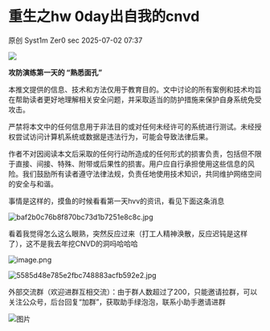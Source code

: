 #  重生之hw 0day出自我的cnvd  
原创 Syst1m  Zer0 sec   2025-07-02 07:37  
  
![](https://mmbiz.qpic.cn/mmbiz_gif/lSfs7HwzmOPCo1kGc4zXkibXgtwOyYI11LQiarcibLiazDfxj8nSwNy7WHma4BfeqQdzvGZ6EicCj3Y9Lrzu1V4Kv0w/640?wx_fmt=gif&from=appmsg "")  
  
**攻防演练第一天的 “熟悉面孔”**  
  
  
本推文提供的信息、技术和方法仅用于教育目的。文中讨论的所有案例和技术均旨在帮助读者更好地理解相关安全问题，并采取适当的防护措施来保护自身系统免受攻击。  
  
严禁将本文中的任何信息用于非法目的或对任何未经许可的系统进行测试。未经授权尝试访问计算机系统或数据是违法行为，可能会导致法律后果。  
  
作者不对因阅读本文后采取的任何行动所造成的任何形式的损害负责，包括但不限于直接、间接、特殊、附带或后果性的损害。用户应自行承担使用这些信息的风险。我们鼓励所有读者遵守法律法规，负责任地使用技术知识，共同维护网络空间的安全与和谐。  
  
  
事情是这样的，摸鱼的时候看看第一天hvv的资讯，看见下面这条消息  
  
![baf2b0c76b8f870bc73d1b7251e8c8c.jpg](https://mmbiz.qpic.cn/mmbiz_jpg/lSfs7HwzmOPCo1kGc4zXkibXgtwOyYI11mlctUA32XiaTO0ujt601txib5D8KibDciaqiaPKialCYJLt7icjFC8PYX25aw/640?wx_fmt=jpeg&from=appmsg "")  
  
  
  
看着我觉得怎么这么眼熟，突然反应过来（打工人精神涣散，反应迟钝是这样了），这不是我去年挖CNVD的洞吗哈哈哈  
  
![image.png](https://mmbiz.qpic.cn/mmbiz_png/lSfs7HwzmOPCo1kGc4zXkibXgtwOyYI11ibFTk1HBA5ejM6QAicv5gftCKJSlia7yq6saEBbMmxTp56l3v4MdbkTbA/640?wx_fmt=png&from=appmsg "")  
  
![5585d48e785e2fbc748883acfb592e2.jpg](https://mmbiz.qpic.cn/mmbiz_jpg/lSfs7HwzmOPCo1kGc4zXkibXgtwOyYI11xsicfc8JfEeia3Wh0nRiawxUfJtgKbBeXcXt9TMLkkRh02pyfaXA72kBQ/640?wx_fmt=jpeg&from=appmsg "")  
  
外部交流群（欢迎进群互相交流）：由于群人数超过了200，只能邀请拉群，可以关注公众号，后台回复“加群”，获取助手绿泡泡，联系小助手邀请进群  
  
![图片](https://mmbiz.qpic.cn/mmbiz_png/lSfs7HwzmOPQ0wFex2MNKbDRZ2sAzNCAMvALMuUhBbiazlVRN2P3ib3wPCuoMWibCUJvJNdAhBXKC6KHNBUWTr1vg/640?wx_fmt=png&from=appmsg "")  
  
  
  
  
